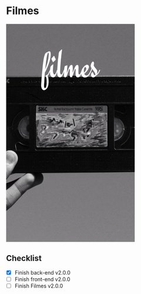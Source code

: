 # Filmes

![logo](./filmes.png)

## Checklist

- [x] Finish back-end v2.0.0
- [ ] Finish front-end v2.0.0
- [ ] Finish Filmes v2.0.0
